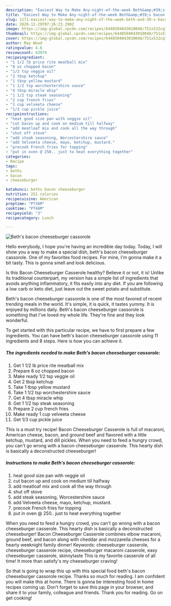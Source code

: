 ```yaml
---
description: "Easiest Way to Make Any-night-of-the-week Beth&amp;#39;s bacon cheeseburger cassorole"
title: "Easiest Way to Make Any-night-of-the-week Beth&amp;#39;s bacon cheeseburger cassorole"
slug: 1171-easiest-way-to-make-any-night-of-the-week-beth-and-39-s-bacon-cheeseburger-cassorole
date: 2020-12-29T07:26:23.290Z
image: https://img-global.cpcdn.com/recipes/6448504843010048/751x532cq70/beths-bacon-cheeseburger-cassorole-recipe-main-photo.jpg
thumbnail: https://img-global.cpcdn.com/recipes/6448504843010048/751x532cq70/beths-bacon-cheeseburger-cassorole-recipe-main-photo.jpg
cover: https://img-global.cpcdn.com/recipes/6448504843010048/751x532cq70/beths-bacon-cheeseburger-cassorole-recipe-main-photo.jpg
author: May Wood
ratingvalue: 4.6
reviewcount: 43974
recipeingredient:
- "1 1/2 lb price rite meatball mix"
- "8 oz chopped bacon"
- "1/2 tsp veggie oil"
- "2 tbsp ketchup"
- "1 tbsp yellow mustard"
- "1 1/2 tsp worchestershire sauce"
- "4 tbsp miracle whip"
- "1 1/2 tsp steak seasoning"
- "2 cup french fries"
- "1 cup velveeta cheese"
- "1/3 cup pickle juice"
recipeinstructions:
- "heat good size pan with veggie oil"
- "cut bacon up and cook on medium till halfway"
- "add meatloaf mix and cook all the way through"
- "shut off stove"
- "add steak seasoning, Worcestershire sauce"
- "add Velveeta cheese, mayo, ketchup, mustard."
- "precook French fries for topping"
- "put in oven @ 250.. just to heat everything together"
categories:
- Recipe
tags:
- beths
- bacon
- cheeseburger

katakunci: beths bacon cheeseburger 
nutrition: 251 calories
recipecuisine: American
preptime: "PT36M"
cooktime: "PT46M"
recipeyield: "3"
recipecategory: Lunch

---
```



![Beth&#39;s bacon cheeseburger cassorole](https://img-global.cpcdn.com/recipes/6448504843010048/751x532cq70/beths-bacon-cheeseburger-cassorole-recipe-main-photo.jpg)

Hello everybody, I hope you're having an incredible day today. Today, I will show you a way to make a special dish, beth&#39;s bacon cheeseburger cassorole. One of my favorites food recipes. For mine, I'm gonna make it a bit tasty. This is gonna smell and look delicious.

Is this Bacon Cheeseburger Casserole healthy? Believe it or not, it is! Unlike its traditional counterpart, my version has a simple list of ingredients that avoids anything inflammatory, it fits easily into any diet. If you are following a low carb or keto diet, just leave out the sweet potato and substitute.

Beth&#39;s bacon cheeseburger cassorole is one of the most favored of recent trending meals in the world. It's simple, it is quick, it tastes yummy. It is enjoyed by millions daily. Beth&#39;s bacon cheeseburger cassorole is something that I've loved my whole life. They're fine and they look wonderful.


To get started with this particular recipe, we have to first prepare a few ingredients. You can have beth&#39;s bacon cheeseburger cassorole using 11 ingredients and 8 steps. Here is how you can achieve it.

<!--inarticleads1-->

##### The ingredients needed to make Beth&#39;s bacon cheeseburger cassorole:

1. Get 1 1/2 lb price rite meatball mix
1. Prepare 8 oz chopped bacon
1. Make ready 1/2 tsp veggie oil
1. Get 2 tbsp ketchup
1. Take 1 tbsp yellow mustard
1. Take 1 1/2 tsp worchestershire sauce
1. Get 4 tbsp miracle whip
1. Get 1 1/2 tsp steak seasoning
1. Prepare 2 cup french fries
1. Make ready 1 cup velveeta cheese
1. Get 1/3 cup pickle juice


This is a must try recipe! Bacon Cheeseburger Casserole is full of macaroni, American cheese, bacon, and ground beef and flavored with a little ketchup, mustard, and dill pickles. When you need to feed a hungry crowd, you can&#39;t go wrong with a bacon cheeseburger casserole. This hearty dish is basically a deconstructed cheeseburger! 

<!--inarticleads2-->

##### Instructions to make Beth&#39;s bacon cheeseburger cassorole:

1. heat good size pan with veggie oil
1. cut bacon up and cook on medium till halfway
1. add meatloaf mix and cook all the way through
1. shut off stove
1. add steak seasoning, Worcestershire sauce
1. add Velveeta cheese, mayo, ketchup, mustard.
1. precook French fries for topping
1. put in oven @ 250.. just to heat everything together


When you need to feed a hungry crowd, you can&#39;t go wrong with a bacon cheeseburger casserole. This hearty dish is basically a deconstructed cheeseburger! Bacon Cheeseburger Casserole combines elbow macaroni, ground beef, and bacon along with cheddar and mozzarella cheeses for a hearty weeknight family dinner! Keywords: cheeseburger casserole, cheeseburger casserole recipe, cheeseburger macaroni casserole, easy cheeseburger casserole, skinnytaste This is my favorite casserole of all time! It more than satisfy&#39;s my cheeseburger craving! 

So that is going to wrap this up with this special food beth&#39;s bacon cheeseburger cassorole recipe. Thanks so much for reading. I am confident you will make this at home. There is gonna be interesting food in home recipes coming up. Don't forget to save this page in your browser, and share it to your family, colleague and friends. Thank you for reading. Go on get cooking!
